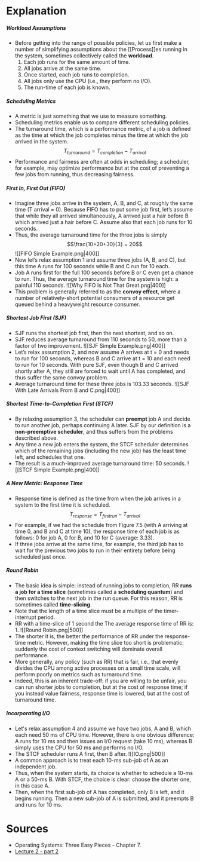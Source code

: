 # Explanation
##### Workload Assumptions
- Before getting into the range of possible policies, let us first make a number of simplifying assumptions about the [[Process]]es running in the system, sometimes collectively called the **workload**.
	1. Each job runs for the same amount of time.
	2. All jobs arrive at the same time.
	3. Once started, each job runs to completion.
	4. All jobs only use the CPU (i.e., they perform no I/O).
	5. The run-time of each job is known.
##### Scheduling Metrics
- A metric is just something that we use to measure something.
- Scheduling metrics enable us to compare different scheduling policies.
- The turnaround time, which is a performance metric, of a job is defined as the time at which the job completes minus the time at which the job arrived in the system. $$T_{turnaround} = T_{completion} − T_{arrival}$$
- Performance and fairness are often at odds in scheduling; a scheduler, for example, may optimize performance but at the cost of preventing a few jobs from running, thus decreasing fairness.
##### First In, First Out (FIFO)
- Imagine three jobs arrive in the system, A, B, and C, at roughly the same time (T arrival = 0). Because FIFO has to put some job first, let’s assume that while they all arrived simultaneously, A arrived just a hair before B which arrived just a hair before C. Assume also that each job runs for 10 seconds.
- Thus, the average turnaround time for the three jobs is simply $$\frac{10+20+30}{3} = 20$$
	 ![[FIFO Simple Example.png|400]]
- Now let’s relax assumption 1 and assume three jobs (A, B, and C), but this time A runs for 100 seconds while B and C run for 10 each.
- Job A runs first for the full 100 seconds before B or C even get a chance to run. Thus, the average turnaround time for the system is high: a painful 110 seconds.
	 ![[Why FIFO Is Not That Great.png|400]]
- This problem is generally referred to as the **convoy effect**, where a number of relatively-short potential consumers of a resource get queued behind a heavyweight resource consumer.
##### Shortest Job First (SJF)
- SJF runs the shortest job first, then the next shortest, and so on.
- SJF reduces average turnaround from 110 seconds to 50, more than a factor of two improvement.
	 ![[SJF Simple Example.png|400]]
- Let’s relax assumption 2, and now assume A arrives at t = 0 and needs to run for 100 seconds, whereas B and C arrive at t = 10 and each need to run for 10 seconds. With pure SJF, even though B and C arrived shortly after A, they still are forced to wait until A has completed, and thus suffer the same convoy problem.
- Average turnaround time for these three jobs is 103.33 seconds.
	 ![[SJF With Late Arrivals From B and C.png|400]]
##### Shortest Time-to-Completion First (STCF)
- By relaxing assumption 3, the scheduler can **preempt** job A and decide to run another job, perhaps continuing A later. SJF by our definition is a **non-preemptive scheduler**, and thus suffers from the problems described above.
- Any time a new job enters the system, the STCF scheduler determines which of the remaining jobs (including the new job) has the least time left, and schedules that one.
- The result is a much-improved average turnaround time: 50 seconds.
	 ![[STCF Simple Example.png|400]]
##### A New Metric: Response Time
- Response time is defined as the time from when the job arrives in a system to the first time it is scheduled. $$T_{response} = T_{firstrun} − T_{arrival}$$
- For example, if we had the schedule from Figure 7.5 (with A arriving at time 0, and B and C at time 10), the response time of each job is as follows: 0 for job A, 0 for B, and 10 for C (average: 3.33).
- If three jobs arrive at the same time, for example, the third job has to wait for the previous two jobs to run in their entirety before being scheduled just once.
##### Round Robin
- The basic idea is simple: instead of running jobs to completion, RR **runs a job for a time slice** (sometimes called a **scheduling quantum**) and then switches to the next job in the run queue. For this reason, RR is sometimes called **time-slicing**.
- Note that the length of a time slice must be a multiple of the timer-interrupt period.
- RR with a time-slice of 1 second the The average response time of RR is: 1.
	 ![[Round Robin.png|500]]
- The shorter it is, the better the performance of RR under the response-time metric. However, making the time slice too short is problematic: suddenly the cost of context switching will dominate overall performance.
- More generally, any policy (such as RR) that is fair, i.e., that evenly divides the CPU among active processes on a small time scale, will perform poorly on metrics such as turnaround time. 
- Indeed, this is an inherent trade-off: if you are willing to be unfair, you can run shorter jobs to completion, but at the cost of response time; if you instead value fairness, response time is lowered, but at the cost of turnaround time.
##### Incorporating I/O
- Let's  relax assumption 4 and assume we have two jobs, A and B, which each need 50 ms of CPU time. However, there is one obvious difference: A runs for 10 ms and then issues an I/O request (take 10 ms), whereas B simply uses the CPU for 50 ms and performs no I/O.
- The STCF scheduler runs A first, then B after. 
	 ![[IO.png|500]]
- A common approach is to treat each 10-ms sub-job of A as an independent job. 
- Thus, when the system starts, its choice is whether to schedule a 10-ms A or a 50-ms B. With STCF, the choice is clear: choose the shorter one, in this case A. 
- Then, when the first sub-job of A has completed, only B is left, and it begins running. Then a new sub-job of A is submitted, and it preempts B and runs for 10 ms.
# Sources
- Operating Systems: Three Easy Pieces - Chapter 7.
- [Lecture 2 - part 2](https://youtu.be/Q09UgVfragU)